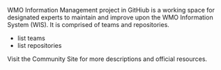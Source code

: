 
<p>WMO Information Management project in GitHiub is a working space for designated experts to maintain and improve upon the WMO Information System (WIS). 
It is comprised of teams and repositories.</p>
<ul>
  <li>list teams</li>
  <li>list repositories</li>
</ul>

<p>Visit the <link href="https://community.wmo.int/activity-areas/wmo-information-system-wis">Community Site</a> for more descriptions and official resources.<p> 
